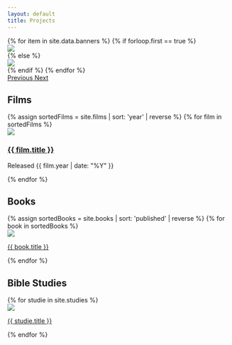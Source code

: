 ```yaml
---
layout: default
title: Projects
---
```

<!-- Featured Projects Banner -->
<div id="carouselControls" class="carousel slide" data-ride="carousel">
  <div class="carousel-inner">
    {% for item in site.data.banners %}
      {% if forloop.first == true %}
        <div class="carousel-item active">
          <img src="{{ site.baseurl }}{{ item.banner_image }}" class="d-block w-100">
        </div>
      {% else %}
      <div class="carousel-item">
        <img src="{{ site.baseurl }}{{ item.banner_image }}" class="d-block w-100">
      </div>
      {% endif %}
    {% endfor %}
  </div>
  <a class="carousel-control-prev" href="#carouselControls" role="button" data-slide="prev">
    <span class="carousel-control-prev-icon" aria-hidden="true"></span>
    <span class="sr-only">Previous</span>
  </a>
  <a class="carousel-control-next" href="#carouselControls" role="button" data-slide="next">
    <span class="carousel-control-next-icon" aria-hidden="true"></span>
    <span class="sr-only">Next</span>
  </a>
</div>

<!-- Horizontal scroll of films -->

<div class="row mx-0 mt-0 bg-white">
  <div class="col pt-3">
    <h2 class="text-center font-weight-bold">Films</h2>
  </div>
</div>
<div class="row mx-0 bg-white mb-5 px-3 pb-3">
  <div class="scrolling-wrapper d-flex">
    {% assign sortedFilms = site.films | sort: 'year' | reverse %}
    {% for film in sortedFilms %}
    <div class="card scrolling-card w-75 pt-3 px-3 m-3 border-light">
      <a href="{{ site.baseurl }}{{ film.url }}">
        <div class="film-button">
          <img class="card-img-top scrolling-thumbnail" src="{{ site.baseurl }}{{ film.packshot }}">
          <i class="bi bi-play-btn-fill"></i>
        </div>
      </a>
      <div class="card-body text-center">
        <h3><a href="{{ site.baseurl }}{{ film.url }}">{{ film.title }}</a></h3>
        <p>Released {{ film.year | date: "%Y" }}</p>
      </div>
    </div>
    {% endfor %}
  </div>
</div>


<!-- Horizontal Scroll of Books -->
<div class="row mt-3 mx-0 py-3 bg-white">
  <div class="col">
    <h2 class="text-center font-weight-bold">Books</h2>
  </div>
</div>
<div class="row mx-0 bg-white px-3 pb-3 mb-5">
  <div class="scrolling-wrapper d-flex">
    {% assign sortedBooks = site.books | sort: 'published' | reverse %}
    {% for book in sortedBooks %}
    <div class="col-5 col-md-3 col-xl-2 card text-center scrolling-card mx-3 mb-3 border-light">
      <img class="card-img-top" src="{{ site.baseurl }}{{ book.coverImage }}">
      <div class="card-body">
        <p class="card-title"><a class="stretched-link" href="{{ site.baseurl }}{{ book.url }}">{{ book.title }}</a></p>
      </div>
    </div>
    {% endfor %}
  </div>
</div>

<!-- Horizontal scroll of Bible Studies -->
<div class="row mx-0 mt-3 py-3 bg-white">
  <div class="col">
    <h2 class="text-center font-weight-bold">Bible Studies</h2>
  </div>
</div>
<div class="row mx-0 bg-white px-3 pb-3 mb-5">
  <div class="scrolling-wrapper d-flex">
    {% for studie in site.studies %}
    <div class="col-5 col-md-3 col-xl-2 card text-center scrolling-card mx-3 mb-3 border-light">
      <img class="card-img-top" src="{{ site.baseurl }}{{ studie.coverImage }}">
      <div class="card-body">
        <p class="card-title"><a class="stretched-link" href="{{ site.baseurl }}{{ studie.url }}">{{ studie.title }}</a></p>
      </div>
    </div>
    {% endfor %}
  </div>
</div>
